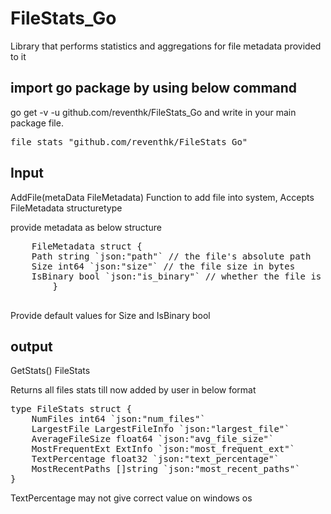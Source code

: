 # FileStats_Go
Library that performs statistics and aggregations for file metadata provided to it

## import go package by using below command
go get -v -u github.com/reventhk/FileStats_Go
and 
write in your main package file.
<pre>
file_stats "github.com/reventhk/FileStats_Go"
</pre>


## Input
 AddFile(metaData FileMetadata)
 Function to add file into system, Accepts 
  FileMetadata  structuretype 
  
  provide metadata as below structure
  <pre>
	FileMetadata struct {
	Path string `json:"path"` // the file's absolute path
	Size int64 `json:"size"` // the file size in bytes
	IsBinary bool `json:"is_binary"` // whether the file is a binary file or a simple text file		 
        }
  </pre>	
 Provide default values for Size and IsBinary bool
 
 
 ## output
 
 GetStats() FileStats 
 
 Returns all files stats till now added by user in below format 
 <pre>
type FileStats struct {
	NumFiles int64 `json:"num_files"`
	LargestFile LargestFileInfo `json:"largest_file"`
	AverageFileSize float64 `json:"avg_file_size"`
	MostFrequentExt ExtInfo `json:"most_frequent_ext"`
	TextPercentage float32 `json:"text_percentage"`
	MostRecentPaths []string `json:"most_recent_paths"`
}
</pre>
 TextPercentage may not give correct value on windows os
 
 


